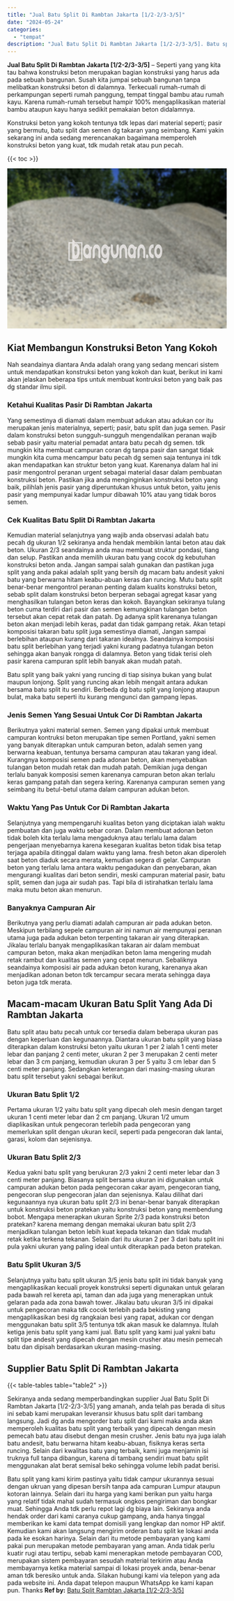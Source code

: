 ```yaml
---
title: "Jual Batu Split Di Rambtan Jakarta [1/2-2/3-3/5]"
date: "2024-05-24"
categories: 
  - "tempat"
description: "Jual Batu Split Di Rambtan Jakarta [1/2-2/3-3/5]. Batu split yang kami kirim pastinya yaitu tidak campur ukurannya sesuai dengan ukruan yang dipesan bersih t..."
---
```


**Jual Batu Split Di Rambtan Jakarta \[1/2-2/3-3/5\]** – Seperti yang yang kita tau bahwa konstruksi beton merupakan bagian konstruksi yang harus ada pada sebuah bangunan. Susah kita jumpai sebuah bangunan tanpa melibatkan konstruksi beton di dalamnya. Terkecuali rumah-rumah di perkampungan seperti rumah panggung, tempat tinggal bambu atau rumah kayu. Karena rumah-rumah tersebut hampir 100% mengaplikasikan material bambu ataupun kayu hanya sedikit pemakaian beton didalamnya.

Konstruksi beton yang kokoh tentunya tdk lepas dari material seperti; pasir yang bermutu, batu split dan semen dg takaran yang seimbang. Kami yakin sekarang ini anda sedang merencanakan bagaimana memperoleh konstruksi beton yang kuat, tdk mudah retak atau pun pecah.

{{< toc >}}

![Jual Batu Split Di Rambtan Jakarta [1/2-2/3-3/5]](/images/jual-batu-split-03.png)

## Kiat Membangun Konstruksi Beton Yang Kokoh

Nah seandainya diantara Anda adalah orang yang sedang mencari sistem untuk mendapatkan konstruksi beton yang kokoh dan kuat, berikut ini kami akan jelaskan beberapa tips untuk membuat kontruksi beton yang baik pas dg standar ilmu sipil.

### Ketahui Kualitas Pasir Di Rambtan Jakarta

Yang semestinya di diamati dalam membuat adukan atau adukan cor itu merupakan jenis materialnya, seperti; pasir, batu split dan juga semen. Pasir dalam konstruksi beton sungguh-sungguh mengendalikan peranan wajib sebab pasir yaitu material pemadat antara batu pecah dg semen. tdk mungkin kita membuat campuran coran dg tanpa pasir dan sangat tidak mungkin kita cuma mencampur batu pecah dg semen saja tentunya ini tdk akan mendapatkan kan struktur beton yang kuat. Karenanya dalam hal ini pasir mengontrol peranan urgent sebagai material dasar dalam pembuatan konstruksi beton. Pastikan jika anda menginginkan konstruksi beton yang baik, pilihlah jenis pasir yang diperuntukan khusus untuk beton, yaitu jenis pasir yang mempunyai kadar lumpur dibawah 10% atau yang tidak boros semen.

### Cek Kualitas Batu Split Di Rambtan Jakarta

Kemudian material selanjutnya yang wajib anda observasi adalah batu pecah dg ukuran 1/2 sekiranya anda hendak membikin lantai beton atau dak beton. Ukuran 2/3 seandainya anda mau membuat struktur pondasi, tiang dan selup. Pastikan anda memilih ukuran batu yang cocok dg kebutuhan konstruksi beton anda. Jangan sampai salah gunakan dan pastikan juga split yang anda pakai adalah split yang bersih dg macam batu andesit yakni batu yang berwarna hitam keabu-abuan keras dan runcing. Mutu batu split benar-benar mengontrol peranan penting dalam kualits konstruksi beton, sebab split dalam konstruksi beton berperan sebagai agregat kasar yang menghasilkan tulangan beton keras dan kokoh. Bayangkan sekiranya tulang beton cuma terdiri dari pasir dan semen kemungkinan tulangan beton tersebut akan cepat retak dan patah. Dg adanya split karenanya tulangan beton akan menjadi lebih keras, padat dan tidak gampang retak. Akan tetapi komposisi takaran batu split juga semestinya diamati, Jangan sampai berlebihan ataupun kurang dari takaran idealnya. Seandainya komposisi batu split berlebihan yang terjadi yakni kurang padatnya tulangan beton sehingga akan banyak rongga di dalamnya. Beton yang tidak terisi oleh pasir karena campuran split lebih banyak akan mudah patah.

Batu split yang baik yakni yang runcing di tiap sisinya bukan yang bulat maupun lonjong. Split yang runcing akan lebih mengait antara adukan bersama batu split itu sendiri. Berbeda dg batu split yang lonjong ataupun bulat, maka batu seperti itu kurang mengunci dan gampang lepas.

### Jenis Semen Yang Sesuai Untuk Cor Di Rambtan Jakarta

Berikutnya yakni material semen. Semen yang dipakai untuk membuat campuran kontruksi beton merupakan tipe semen Portland, yakni semen yang banyak diterapkan untuk campuran beton, adalah semen yang berwarna keabuan, tentunya bersama campuran atau takaran yang ideal. Kurangnya komposisi semen pada adonan beton, akan menyebabkan tulangan beton mudah retak dan mudah patah. Demikian juga dengan terlalu banyak komposisi semen karenanya campuran beton akan terlalu keras gampang patah dan segera kering. Karenanya campuran semen yang seimbang itu betul-betul utama dalam campuran adukan beton.

### Waktu Yang Pas Untuk Cor Di Rambtan Jakarta

Selanjutnya yang mempengaruhi kualitas beton yang diciptakan ialah waktu pembuatan dan juga waktu sebar coran. Dalam membuat adonan beton tidak boleh kita terlalu lama mengaduknya atau terlalu lama dalam pengerjaan menyebarnya karena kesegaran kualitas beton tidak bisa tetap terjaga apabila ditinggal dalam waktu yang lama. fresh beton akan diperoleh saat beton diaduk secara merata, kemudian segera di gelar. Campuran beton yang terlalu lama antara waktu pengadukan dan penyebaran, akan mengurangi kualitas dari beton sendiri, meski campuran material pasir, batu split, semen dan juga air sudah pas. Tapi bila di istirahatkan terlalu lama maka mutu beton akan menurun.

### Banyaknya Campuran Air

Berikutnya yang perlu diamati adalah campuran air pada adukan beton. Meskipun terbilang sepele campuran air ini namun air mempunyai peranan utama juga pada adukan beton terpenting takaran air yang diterapkan. Jikalau terlalu banyak mengaplikasikan takaran air dalam membuat campuran beton, maka akan menjadikan beton lama mengering mudah retak rambut dan kualitas semen yang cepat menurun. Sebaliknya seandainya komposisi air pada adukan beton kurang, karenanya akan menjadikan adonan beton tdk tercampur secara merata sehingga daya beton juga tdk merata.

## Macam-macam Ukuran Batu Split Yang Ada Di Rambtan Jakarta

Batu split atau batu pecah untuk cor tersedia dalam beberapa ukuran pas dengan keperluan dan kegunaannya. Diantara ukuran batu split yang biasa diterapkan dalam konstruksi beton yaitu ukuran 1 per 2 ialah 1 centi meter lebar dan panjang 2 centi meter, ukuran 2 per 3 merupakan 2 centi meter lebar dan 3 cm panjang, kemudian ukuran 3 per 5 yaitu 3 cm lebar dan 5 centi meter panjang. Sedangkan keterangan dari masing-masing ukuran batu split tersebut yakni sebagai berikut.

### Ukuran Batu Split 1/2

Pertama ukuran 1/2 yaitu batu split yang dipecah oleh mesin dengan target ukuran 1 centi meter lebar dan 2 cm panjang. Ukuran 1/2 umum diaplikasikan untuk pengecoran terlebih pada pengecoran yang memerlukan split dengan ukuran kecil, seperti pada pengecoran dak lantai, garasi, kolom dan sejenisnya.

### Ukuran Batu Split 2/3

Kedua yakni batu split yang berukuran 2/3 yakni 2 centi meter lebar dan 3 centi meter panjang. Biasanya split bersama ukuran ini digunakan untuk campuran adukan beton pada pengecoran cakar ayam, pengecoran tiang, pengecoran slup pengecoran jalan dan sejenisnya. Kalau dilihat dari kegunaannya nya ukuran batu split 2/3 ini benar-benar banyak diterapkan untuk konstruksi beton pratekan yaitu konstruksi beton yang membendung bobot. Mengapa menerapkan ukuran Sprite 2/3 pada konstruksi beton pratekan? karena memang dengan memakai ukuran batu split 2/3 menjadikan tulangan beton lebih kuat kepada tekanan dan tidak mudah retak ketika terkena tekanan. Selain dari itu ukuran 2 per 3 dari batu split ini pula yakni ukuran yang paling ideal untuk diterapkan pada beton pratekan.

### Batu Split Ukuran 3/5

Selanjutnya yaitu batu split ukuran 3/5 jenis batu split ini tidak banyak yang mengaplikasikan kecuali proyek konstruksi seperti digunakan untuk gelaran pada bawah rel kereta api, taman dan ada juga yang menerapkan untuk gelaran pada ada zona bawah tower. Jikalau batu ukuran 3/5 ini dipakai untuk pengecoran maka tdk cocok terlebih pada bekisting yang mengaplikasikan besi dg rangkaian besi yang rapat, adukan cor dengan menggunakan batu split 3/5 tentunya tdk akan masuk ke dalamnya. Itulah ketiga jenis batu split yang kami jual. Batu split yang kami jual yakni batu split tipe andesit yang dipecah dengan mesin crusher atau mesin pemecah batu dan dipisah berdasarkan ukuran masing-masing.

## Supplier Batu Split Di Rambtan Jakarta

{{< table-tables table="table2" >}}

Sekiranya anda sedang memperbandingkan supplier Jual Batu Split Di Rambtan Jakarta \[1/2-2/3-3/5\] yang amanah, anda telah pas berada di situs ini sebab kami merupakan leveransir khusus batu split dari tambang langsung. Jadi dg anda mengorder batu split dari kami maka anda akan memperoleh kualitas batu split yang terbaik yang dipecah dengan mesin pemecah batu atau disebut dengan mesin crusher. Jenis batu nya juga ialah batu andesit, batu berwarna hitam keabu-abuan, fisiknya keras serta runcing. Selain dari kwalitas batu yang terbaik, kami juga menjamin isi truknya full tanpa dibangun, karena di tambang sendiri muat batu split menggunakan alat berat semisal beko sehingga volume lebih padat berisi.

Batu split yang kami kirim pastinya yaitu tidak campur ukurannya sesuai dengan ukruan yang dipesan bersih tanpa ada campuran Lumpur ataupun kotoran lainnya. Selain dari itu harga yang kami berikan pun yaitu harga yang relatif tidak mahal sudah termasuk ongkos pengiriman dan bongkar muat. Sehingga Anda tdk perlu repot lagi dg biaya lain. Sekiranya anda hendak order dari kami caranya cukup gampang, anda hanya tinggal memberikan ke kami data tempat domisili yang lengkap dan nomor HP aktif. Kemudian kami akan langsung mengirim orderan batu split ke lokasi anda pada ke esokan harinya. Selain dari itu metode pembayaran yang kami pakai pun merupakan metode pembayaran yang aman. Anda tidak perlu kuatir rugi atau tertipu, sebab kami menerapkan metode pembayaran COD, merupakan sistem pembayaran sesudah material terkirim atau Anda membayarnya ketika material sampai di lokasi proyek anda, benar-benar aman tdk beresiko untuk anda. Silakan hubungi kami via telepon yang ada pada website ini. Anda dapat telepon maupun WhatsApp ke kami kapan pun. Thanks
**Ref by:** [Batu Split Rambtan Jakarta [1/2-2/3-3/5]](https://id.wikipedia.org/wiki/Batu)
